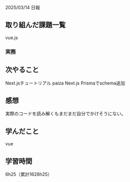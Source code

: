 2025/03/14 日報
## 取り組んだ課題一覧
vue.js


### 実務



## 次やること
Next.jsチュートリアル
paiza
Next.js Prismaでschema追加



## 感想
実際のコードを読み解くもまだまだ自分でかけそうにない。


## 学んだこと
vue


## 学習時間
6h25（累計1628h25）
